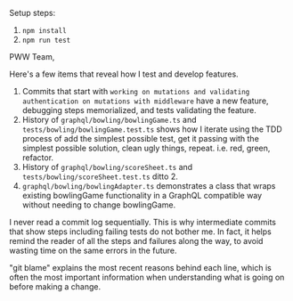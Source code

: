 Setup steps:
1. `npm install`
2. `npm run test`

PWW Team,

Here's a few items that reveal how I test and develop features.

1. Commits that start with `working on mutations and validating authentication on mutations with middleware` have a new feature, debugging steps memorialized, and tests validating the feature.
2. History of `graphql/bowling/bowlingGame.ts` and `tests/bowling/bowlingGame.test.ts` shows how I iterate using the TDD process of add the simplest possible test, get it passing with the simplest possible solution, clean ugly things, repeat. i.e. red, green, refactor.
3. History of `graphql/bowling/scoreSheet.ts` and `tests/bowling/scoreSheet.test.ts` ditto 2.
4. `graphql/bowling/bowlingAdapter.ts` demonstrates a class that wraps existing bowlingGame functionality in a GraphQL compatible way without needing to change bowlingGame.

I never read a commit log sequentially. This is why intermediate commits that show steps including failing tests do not bother me. In fact, it helps remind the reader of all the steps and failures along the way, to avoid wasting time on the same errors in the future.

"git blame" explains the most recent reasons behind each line, which is often the most important information when understanding what is going on before making a change.